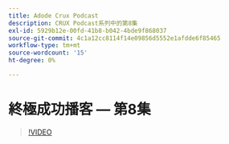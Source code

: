 ```yaml
---
title: Adode Crux Podcast
description: CRUX Podcast系列中的第8集
exl-id: 5929b12e-00fd-41b8-b042-4bde9f868037
source-git-commit: 4c1a12cc8114f14e09856d5552e1afdde6f85465
workflow-type: tm+mt
source-wordcount: '15'
ht-degree: 0%

---
```


# 終極成功播客 — 第8集

>[!VIDEO](https://video.tv.adobe.com/v/3429404?quality=12learn=on)
